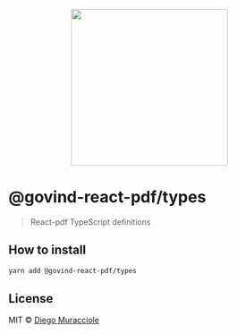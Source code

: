 <p align="center">
  <img src="https://user-images.githubusercontent.com/5600341/27505816-c8bc37aa-587f-11e7-9a86-08a2d081a8b9.png" height="280px">
</p>

# @govind-react-pdf/types

> React-pdf TypeScript definitions

## How to install

```sh
yarn add @govind-react-pdf/types
```

## License

MIT © [Diego Muracciole](http://github.com/diegomura)
